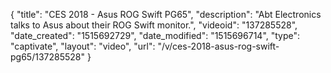 {
    "title": "CES 2018 - Asus ROG Swift PG65",
    "description": "Abt Electronics talks to Asus about their ROG Swift monitor.",
    "videoid": "137285528",
    "date_created": "1515692729",
    "date_modified": "1515696714",
    "type": "captivate",
    "layout": "video",
    "url": "\/v\/ces-2018-asus-rog-swift-pg65\/137285528"
}